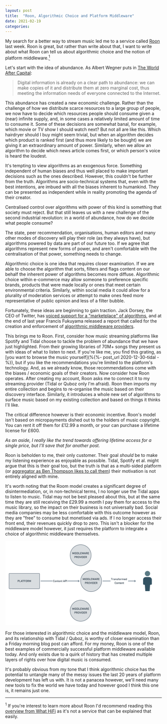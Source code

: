 ```yaml
---
layout: post
title:  "Roon, Algorithmic Choice and Platform Middleware"
date: 2021-02-19
categories:
---
```

My search for a better way to stream music led me to a service called [Roon](https://roonlabs.com) last week. Roon is great, but rather than write about that, I want to write about what Roon can tell us about algorithmic choice and the notion of platform middleware.<a href="#footnote1"><sup>1</sup></a>

Let's start with the idea of abundance. As Albert Wegner puts in [The World After Capital](https://worldaftercapital.gitbook.io/worldaftercapital/part-one/scarcity):

> Digital information is already on a clear path to abundance: we can make copies of it and distribute them at zero marginal cost, thus meeting the information needs of everyone connected to the Internet.

This abundance has created a new economic challenge. Rather than the challenge of how we distribute scarce resources to a large group of people, we now have to decide which resources people should consume given a (near) infinite supply, and, in some cases a relatively limited amount of time to consume it. Some of these decisions are somewhat banal, for example, which movie or TV show I should watch next? But not all are like this. Which hairdryer should I buy might seem trivial, but when an algorithm decides which product is ranked first (and thus more likely to be bought) we are giving it an extraordinary amount of power. Similarly, when we allow an algorithm to decide which news article comes first, or which person's voice is heard the loudest.

It's tempting to view algorithms as an exogenous force. Something independent of human biases and thus well placed to make important decisions such as the ones described. However, this couldn't be further from the truth. Algorithms are socio-technical systems that, even with the best intentions, are imbued with all the biases inherent to humankind. They can be presented as independent while in reality promoting the agenda of their creator.

Centralised control over algorithms with power of this kind is something that society must reject. But that still leaves us with a new challenge of the second industrial revolution: in a world of abundance, how do we decide what people consume?

The state, peer recommendation, organisations, human editors and many other modes of discovery will play their role (as they always have), but algorithms powered by data are part of our future too. If we agree that algorithms represent new forms of power, and aren't comfortable with the centralisation of that power, something needs to change.

Algorithmic choice is one idea that requires closer examination. If we are able to choose the algorithm that sorts, filters and flags content on our behalf the inherent power of algorithms becomes more diffuse. Algorithmic choice within e-commerce may allow someone to preference specific brands, products that were made locally or ones that meet certain environmental criteria. Similarly, within social media it could allow for a plurality of moderation services or attempt to make ones feed more representative of public opinion and less of a filter bubble.

Fortunately, these ideas are beginning to gain traction. Jack Dorsey, the CEO of Twitter, has [voiced support for a "marketplace" of algorithms](https://theverge.com/2021/2/9/22275441/jack-dorsey-decentralized-app-store-algorithms), and at the end of last year Francis Fukuyama released a report that called for the creation and enforcement of [algorithmic middleware providers](https://fsi-live.s3.us-west-1.amazonaws.com/s3fs-public/cpc-middleware_ff_v2.pdf).

This brings me to Roon. First, consider how music streaming platforms like Spotify and Tidal choose to tackle the problem of abundance that we have just highlighted. From their growing libraries of 70M+ songs they present us with ideas of what to listen to next. If you're like me, you find this grating, as [you want to browse the music yourself](%{%- post_url 2020-12-30-tidal -%}), but if you like the recommendations you're limited to the platform's technology. And, as we already know, those recommendations come with the biases / economic goals of their creators. Now consider how Roon operates. After creating my account, Roon asks me to connect it to my streaming provider (Tidal or Quboz only I'm afraid). Roon then imports my entire collection and begins to re-organise the music based on their discovery interface. Similarly, it introduces a whole new set of algorithms to surface music based on my existing collection and based on things it thinks I'll like.

The critical difference however is their economic incentive. Roon's model isn't based on micropayments dished out to the holders of music copyright. You can rent it off them for £12.99 a month, or your can purchase a lifetime license for £600.

_As an aside, I really like the trend towards offering lifetime access for a single price, but I'll save that for another post._

Roon is beholden to me, their only customer. Their goal *should* be to make my listening experience as enjoyable as possible. Tidal, Spotify et al. might argue that this is their goal too, but the truth is that as a multi-sided platform (or [aggregator as Ben Thompson likes to call them](https://stratechery.com/2017/defining-aggregators/)) their motivation is not entirely aligned with mine.

It's worth noting that the Room model creates a significant degree of disintermediation, or, in non-technical terms, I no longer use the Tidal apps to listen to music. Tidal may not be best pleased about this, but at the same time they are still receiving the £29.99 a month I pay them for access to the music library, so the impact on their business is not universally bad. Social media companies may be less comfortable with this outcome however as they are "free" to consume but monetised via ads. If I no longer access their front end, their revenues quickly drop to zero. This isn't a blocker for the middleware model however, it just requires the platform to integrate a choice of algorithmic middleware themselves.

![A basic middleware flow diagram](/assets/img/middleware.png)

For those interested in algorithmic choice and the middleware model, Roon, and its relationship with Tidal / Quboz, is worthy of closer examination than a Friday morning blog post can afford. For my money, Roon is one of the best examples of commercially successful platform middleware available today. And only exists due to a quirk of history that has created multiple layers of rights over how digital music is consumed.

It's probably obvious from my tone that I think algorithmic choice has the potential to untangle many of the messy issues the last 20 years of platform development has left us with. It is not a panacea however, we'll need many new tools to fix the world we have today and however good I think this one is, it remains just one.

---

<p id="footnote1"><sup>1</sup> If you're interest to learn more about Roon I'd recommend reading this <a href="https://www.whathifi.com/us/advice/roon-everything-you-need-to-know">overview from What HiFi</a> as it's not a service that can be explained that easily.<p>
